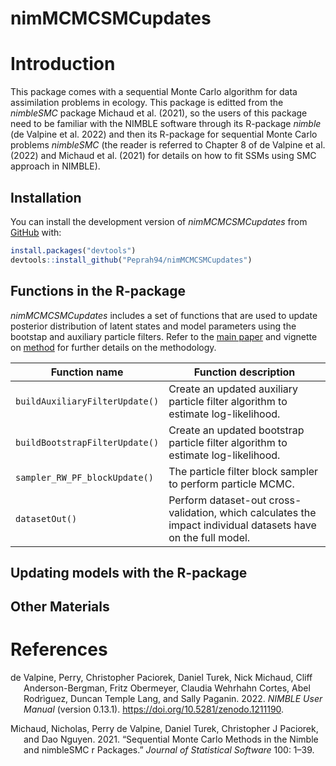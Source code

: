 # nimMCMCSMCupdates

# Introduction

This package comes with a sequential Monte Carlo algorithm for data
assimilation problems in ecology. This package is editted from the
*nimbleSMC* package Michaud et al. (2021), so the users of this package
need to be familiar with the NIMBLE software through its R-package
*nimble* (de Valpine et al. 2022) and then its R-package for sequential
Monte Carlo problems *nimbleSMC* (the reader is referred to Chapter 8 of
de Valpine et al. (2022) and Michaud et al. (2021) for details on how to
fit SSMs using SMC approach in NIMBLE).

## Installation

You can install the development version of *nimMCMCSMCupdates* from
[GitHub](https://github.com/) with:

``` r
install.packages("devtools")
devtools::install_github("Peprah94/nimMCMCSMCupdates")
```

## Functions in the R-package

*nimMCMCSMCupdates* includes a set of functions that are used to update
posterior distribution of latent states and model parameters using the
bootstap and auxiliary particle filters. Refer to the [main
paper](https://peprah94.github.io/#Publications) and vignette on
[method](https://github.com/Peprah94/nimMCMCSMCupdates/blob/main/vignette/methodUnderstanding.pdf)
for further details on the methodology.

| Function name                  | Function description                                                                                          |
|--------------------------------|---------------------------------------------------------------------------------------------------------------|
| `buildAuxiliaryFilterUpdate()` | Create an updated auxiliary particle filter algorithm to estimate log-likelihood.                             |
| `buildBootstrapFilterUpdate()` | Create an updated bootstrap particle filter algorithm to estimate log-likelihood.                             |
| `sampler_RW_PF_blockUpdate()`  | The particle filter block sampler to perform particle MCMC.                                                   |
| `datasetOut()`                 | Perform dataset-out cross-validation, which calculates the impact individual datasets have on the full model. |

## Updating models with the R-package

## Other Materials

# References

<div id="refs" class="references csl-bib-body hanging-indent">

<div id="ref-nimblepackage" class="csl-entry">

de Valpine, Perry, Christopher Paciorek, Daniel Turek, Nick Michaud,
Cliff Anderson-Bergman, Fritz Obermeyer, Claudia Wehrhahn Cortes, Abel
Rodrìguez, Duncan Temple Lang, and Sally Paganin. 2022. *NIMBLE User
Manual* (version 0.13.1). <https://doi.org/10.5281/zenodo.1211190>.

</div>

<div id="ref-michaud2021sequential" class="csl-entry">

Michaud, Nicholas, Perry de Valpine, Daniel Turek, Christopher J
Paciorek, and Dao Nguyen. 2021. “Sequential Monte Carlo Methods in the
Nimble and nimbleSMC r Packages.” *Journal of Statistical Software* 100:
1–39.

</div>

</div>
